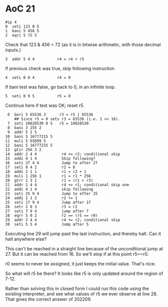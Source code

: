 # AoC 21

    #ip 4
    0  seti 123 0 5
    1  bani 5 456 5
    2  eqri 5 72 5

Check that 123 & 456 = 72 (as it is in bitwise arithmetic, with those decimal inputs.)

    3  addr 5 4 4          r4 = r4 + r5

If previous check was true, skip following instruction

    4  seti 0 0 4          r4 = 0

If bani test was false, go back to 0, in an infinite loop.

    5  seti 0 9 5          r5 = 0

Continue here if test was OK; reset r5.

     6  bori 5 65536 3      r3 = r5 | 65536
        ## Since r5 = 0 sets r3 = 65536 (i.e. 1 << 16).
     7  seti 10828530 0 5   r5 = 10828530
     8  bani 3 255 2
     9  addr 5 2 5
    10  bani 5 16777215 5
    11  muli 5 65899 5
    12  bani 5 16777215 5
    13  gtir 256 3 2
    14  addr 2 4 4           r4 += r2; conditional skip
    15  addi 4 1 4           Skip following?
    16  seti 27 4 4          Jump to after 27
    17  seti 0 4 2           r2 = 0
    18  addi 2 1 1           r1 = r2 + 1
    19  muli 1 256 1         r1 = r1 * 256
    20  gtrr 1 3 1           r1 = (r1 > r3)
    21  addr 1 4 4           r4 += r1; conditional skip one
    22  addi 4 1 4           skip following
    23  seti 25 9 4          Jump to after 25
    24  addi 2 1 2           r2 += 1
    25  seti 17 9 4          Jump after 17
    26  setr 2 8 3           r3 = r2
    27  seti 7 9 4           jump after 7
    28  eqrr 5 0 2           r2 == (r5 == r0)
    29  addr 2 4 4           r4 += r2; conditional skip
    30  seti 5 5 4           Jump after 5

Executing line 29 will jump past the last instruction, and thereby halt. Can it
halt anywhere else?

This can't be reached in a straight line because of the unconditional jump at
27. But it can be reached from 16. So we'll stop if at this point r5==r0.

r0 seems to never be assigned, it just keeps the initial value. That's nice.

So what will r5 be there? It looks like r5 is only updated around the
region of 7-12.

Rather than solving this in closed form I could run this code using the
existing interpreter, and see what values of r5 we ever observe at line 28.
That gives the correct answer of 202209.
